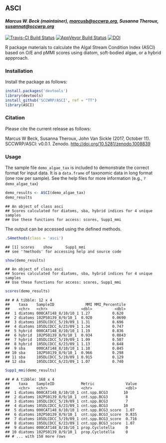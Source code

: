 
## ASCI

#### *Marcus W. Beck (maintainer), <marcusb@sccwrp.org>, Susanna Theroux, <susannat@sccwrp.org>*

[![Travis-CI Build
Status](https://travis-ci.org/SCCWRP/ASCI.svg?branch=master)](https://travis-ci.org/SCCWRP/ASCI)
[![AppVeyor Build
Status](https://ci.appveyor.com/api/projects/status/github/SCCWRP/ASCI?branch=master&svg=true)](https://ci.appveyor.com/project/SCCWRP/ASCI)
[![DOI](https://zenodo.org/badge/106055957.svg)](https://zenodo.org/badge/latestdoi/106055957)

R package materials to calculate the Algal Stream Condition Index (ASCI)
based on O/E and pMMI scores using diatom, soft-bodied algae, or a
hybrid appproach.

### Installation

Install the package as follows:

``` r
install.packages('devtools')
library(devtools)
install_github('SCCWRP/ASCI', ref = "TT")
library(ASCI)
```

### Citation

Please cite the current release as follows:

Marcus W Beck, Susanna Theroux, John Van Sickle (2017, October 11).
SCCWRP/ASCI: v0.0.1. Zenodo. <http://doi.org/10.5281/zenodo.1008839>

### Usage

The sample file `demo_algae_tax` is included to demonstrate the correct
format for input data. It is a `data.frame` of taxonomic data in long
format (one row per sample). See the help files for more information
(e.g., `?demo_algae_tax`)

``` r
demo_results <- ASCI(demo_algae_tax)
demo_results
```

    ## An object of class asci 
    ## Scores calculated for diatoms, sba, hybrid indices for 4 unique samples
    ## Use these functions for access: scores, Supp1_mmi

The output can be accessed using the defined methods.

``` r
.S4methods(class = 'asci')
```

    ## [1] scores    show      Supp1_mmi
    ## see '?methods' for accessing help and source code

``` r
show(demo_results)
```

    ## An object of class asci 
    ## Scores calculated for diatoms, sba, hybrid indices for 4 unique samples
    ## Use these functions for access: scores, Supp1_mmi

``` r
scores(demo_results)
```

    ## # A tibble: 12 x 4
    ##    taxa    SampleID              MMI MMI_Percentile
    ##    <chr>   <chr>               <dbl>          <dbl>
    ##  1 diatoms 000CAT148_8/10/10_1 1.27          0.620 
    ##  2 diatoms 102PS0139_8/9/10_1  0.920         0.0690
    ##  3 diatoms 105DLCDCC_5/19/09_1 1.31          0.696 
    ##  4 diatoms 105DLCDCC_6/23/09_1 1.34          0.747 
    ##  5 hybrid  000CAT148_8/10/10_1 1.19          0.836 
    ##  6 hybrid  102PS0139_8/9/10_1  0.934         0.0843
    ##  7 hybrid  105DLCDCC_5/19/09_1 1.09          0.507 
    ##  8 hybrid  105DLCDCC_6/23/09_1 1.13          0.648 
    ##  9 sba     000CAT148_8/10/10_1 1.10          0.845 
    ## 10 sba     102PS0139_8/9/10_1  0.966         0.298 
    ## 11 sba     105DLCDCC_5/19/09_1 0.915         0.129 
    ## 12 sba     105DLCDCC_6/23/09_1 1.07          0.740

``` r
Supp1_mmi(demo_results)
```

    ## # A tibble: 168 x 4
    ##    taxa    SampleID            Metric              Value
    ##    <chr>   <chr>               <chr>               <dbl>
    ##  1 diatoms 000CAT148_8/10/10_1 cnt.spp.BCG3       10    
    ##  2 diatoms 102PS0139_8/9/10_1  cnt.spp.BCG3        8    
    ##  3 diatoms 105DLCDCC_5/19/09_1 cnt.spp.BCG3        7    
    ##  4 diatoms 105DLCDCC_6/23/09_1 cnt.spp.BCG3       10    
    ##  5 diatoms 000CAT148_8/10/10_1 cnt.spp.BCG3_score  1.07 
    ##  6 diatoms 102PS0139_8/9/10_1  cnt.spp.BCG3_score  0.835
    ##  7 diatoms 105DLCDCC_5/19/09_1 cnt.spp.BCG3_score  0.716
    ##  8 diatoms 105DLCDCC_6/23/09_1 cnt.spp.BCG3_score  1.07 
    ##  9 diatoms 000CAT148_8/10/10_1 prop.Cyclotella     0    
    ## 10 diatoms 102PS0139_8/9/10_1  prop.Cyclotella     0    
    ## # ... with 158 more rows

<!-- Summary of ASCI peformance statewide: -->

<!-- ```{r} -->

<!-- perf(allscr) -->

<!-- ``` -->
